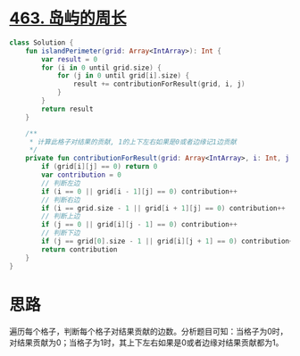 # [463. 岛屿的周长](https://leetcode-cn.com/problems/island-perimeter/)

```kotlin
class Solution {
    fun islandPerimeter(grid: Array<IntArray>): Int {
        var result = 0
        for (i in 0 until grid.size) {
            for (j in 0 until grid[i].size) {
                result += contributionForResult(grid, i, j)
            }
        }
        return result
    }

    /**
     * 计算此格子对结果的贡献, 1的上下左右如果是0或者边缘记1边贡献
     */
    private fun contributionForResult(grid: Array<IntArray>, i: Int, j: Int): Int {
        if (grid[i][j] == 0) return 0
        var contribution = 0
        // 判断左边
        if (i == 0 || grid[i - 1][j] == 0) contribution++
        // 判断右边
        if (i == grid.size - 1 || grid[i + 1][j] == 0) contribution++
        // 判断上边
        if (j == 0 || grid[i][j - 1] == 0) contribution++
        // 判断下边
        if (j == grid[0].size - 1 || grid[i][j + 1] == 0) contribution++
        return contribution
    }
}
```

# 思路

遍历每个格子，判断每个格子对结果贡献的边数。分析题目可知：当格子为0时，对结果贡献为0；当格子为1时，其上下左右如果是0或者边缘对结果贡献都为1。